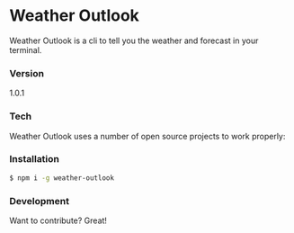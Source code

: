 # Weather Outlook

Weather Outlook is a cli to tell you the weather and forecast in your terminal.

### Version
1.0.1

### Tech

Weather Outlook uses a number of open source projects to work properly:

### Installation

```sh
$ npm i -g weather-outlook
```


### Development

Want to contribute? Great!

